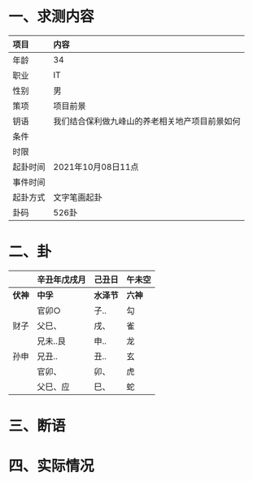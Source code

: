 # 一、求测内容
|项目|内容|
|:-|:-|
|年龄|34|
|职业|IT|
|性别|男|
|策项|项目前景|
|钥语|我们结合保利做九峰山的养老相关地产项目前景如何|
|条件||
|时限||
|起卦时间|2021年10月08日11点|
|事件时间||
|起卦方式|文字笔画起卦|
|卦码|526卦|

# 二、卦
||辛丑年戊戌月|己丑日|午未空|
|:-|:-|:-|:-|
|**伏神**|**中孚**|**水泽节**|**六神**|
||官卯○|子..|勾|
|财子|父巳、|戌、|雀|
||兄未..艮|申..|龙|
|孙申|兄丑..|丑..|玄|
||官卯、|卯、|虎|
||父巳、应|巳、|蛇|


# 三、断语

# 四、实际情况